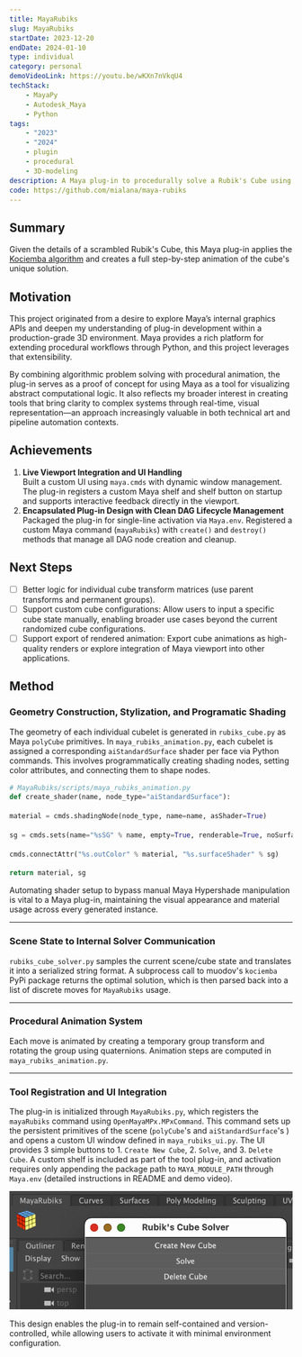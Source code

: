 ```yaml
---
title: MayaRubiks
slug: MayaRubiks
startDate: 2023-12-20
endDate: 2024-01-10
type: individual
category: personal
demoVideoLink: https://youtu.be/wKXn7nVkqU4
techStack:
    - MayaPy
    - Autodesk_Maya
    - Python
tags:
    - "2023"
    - "2024"
    - plugin
    - procedural
    - 3D-modeling
description: A Maya plug-in to procedurally solve a Rubik's Cube using the Kociemba algorithm within the 3D viewport.
code: https://github.com/mialana/maya-rubiks
---
```


## Summary

Given the details of a scrambled Rubik's Cube, this Maya plug-in applies the [Kociemba algorithm](https://en.wikipedia.org/wiki/Optimal_solutions_for_the_Rubik%27s_Cube#Kociemba's_algorithm) and creates a full step-by-step animation of the cube's unique solution.

## Motivation

This project originated from a desire to explore Maya’s internal graphics APIs and deepen my understanding of plug-in development within a production-grade 3D environment. Maya provides a rich platform for extending procedural workflows through Python, and this project leverages that extensibility.

By combining algorithmic problem solving with procedural animation, the plug-in serves as a proof of concept for using Maya as a tool for visualizing abstract computational logic. It also reflects my broader interest in creating tools that bring clarity to complex systems through real-time, visual representation—an approach increasingly valuable in both technical art and pipeline automation contexts.

## Achievements

1. **Live Viewport Integration and UI Handling**  
   Built a custom UI using `maya.cmds` with dynamic window management. The plug-in registers a custom Maya shelf and shelf button on startup and supports interactive feedback directly in the viewport.
2. **Encapsulated Plug-in Design with Clean DAG Lifecycle Management**  
   Packaged the plug-in for single-line activation via `Maya.env`. Registered a custom Maya command (`mayaRubiks`) with `create()` and `destroy()` methods that manage all DAG node creation and cleanup.

## Next Steps

- [ ] Better logic for individual cube transform matrices (use parent transforms and permanent groups).
- [ ] Support custom cube configurations: Allow users to input a specific cube state manually, enabling broader use cases beyond the current randomized cube configurations.
- [ ] Support export of rendered animation: Export cube animations as high-quality renders or explore integration of Maya viewport into other applications.

## Method

### Geometry Construction, Stylization, and Programatic Shading

The geometry of each individual cubelet is generated in `rubiks_cube.py` as Maya `polyCube` primitives. In `maya_rubiks_animation.py`, each cubelet is assigned a corresponding `aiStandardSurface` shader per face via Python commands. This involves programmatically creating shading nodes, setting color attributes, and connecting them to shape nodes.

```python
# MayaRubiks/scripts/maya_rubiks_animation.py
def create_shader(name, node_type="aiStandardSurface"):

material = cmds.shadingNode(node_type, name=name, asShader=True)

sg = cmds.sets(name="%sSG" % name, empty=True, renderable=True, noSurfaceShader=True)

cmds.connectAttr("%s.outColor" % material, "%s.surfaceShader" % sg)

return material, sg
```

Automating shader setup to bypass manual Maya Hypershade manipulation is vital to a Maya plug-in, maintaining the visual appearance and material usage across every generated instance.

---

### Scene State to Internal Solver Communication

`rubiks_cube_solver.py` samples the current scene/cube state and translates it into a serialized string format. A subprocess call to muodov's `kociemba`
PyPi package returns the optimal solution, which is then parsed back into a list of discrete moves for `MayaRubiks` usage.

---

### Procedural Animation System

Each move is animated by creating a temporary group transform and rotating the group using quaternions. Animation steps are computed in `maya_rubiks_animation.py`.

---

### Tool Registration and UI Integration

The plug-in is initialized through `MayaRubiks.py`, which registers the `mayaRubiks` command using `OpenMayaMPx.MPxCommand`. This command sets up the persistent primitives of the scene (`polyCube`'s and `aiStandardSurface`'s ) and opens a custom UI window defined in `maya_rubiks_ui.py`. The UI provides 3 simple buttons to 1. `Create New Cube`, 2. `Solve`, and 3. `Delete Cube`. A custom shelf is included as part of the tool plug-in, and activation requires only appending the package path to `MAYA_MODULE_PATH` through `Maya.env` (detailed instructions in README and demo video).

![img](./assets/maya_rubiks_ui.png)

This design enables the plug-in to remain self-contained and version-controlled, while allowing users to activate it with minimal environment configuration.
